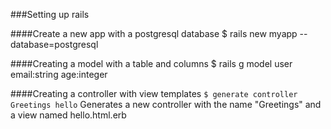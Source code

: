 ###Setting up rails

####Create a new app with a postgresql database
$ rails new myapp --database=postgresql

####Creating a model with a table and columns
$ rails g model user email:string age:integer


####Creating a controller with view templates
```$ generate controller Greetings hello```
Generates a new controller with the name "Greetings" and a view named hello.html.erb